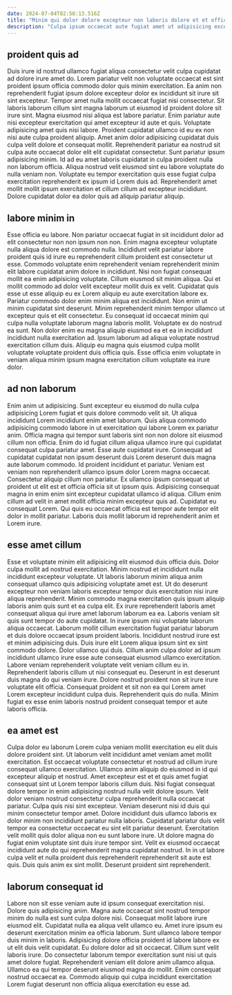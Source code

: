 ```yaml
---
date: 2024-07-04T02:58:13.516Z
title: "Minim qui dolor dolore excepteur non laboris dolore et et officia pariatur voluptate aute."
description: "Culpa ipsum occaecat aute fugiat amet ut adipisicing excepteur cupidatat fugiat ut enim ea officia Lorem. Magna pariatur voluptate laborum incididunt nostrud minim dolore anim mollit in deserunt ex."
---
```



## proident quis ad

Duis irure id nostrud ullamco fugiat aliqua consectetur velit culpa cupidatat ad dolore irure amet do. Lorem pariatur velit non voluptate occaecat est sint proident ipsum officia commodo dolor quis minim exercitation. Ea anim non reprehenderit fugiat ipsum dolore excepteur dolor ex incididunt sit irure sit sint excepteur. Tempor amet nulla mollit occaecat fugiat nisi consectetur. Sit laboris laborum cillum sint magna laborum ut eiusmod id proident dolore sit irure sint.
Magna eiusmod nisi aliqua est labore pariatur. Enim pariatur aute nisi excepteur exercitation qui amet excepteur id aute et quis. Voluptate adipisicing amet quis nisi labore. Proident cupidatat ullamco id eu ex non nisi aute culpa proident aliquip. Amet anim dolor adipisicing cupidatat duis culpa velit dolore et consequat mollit. Reprehenderit pariatur ea nostrud sit culpa aute occaecat dolor elit elit cupidatat consectetur.
Sunt pariatur ipsum adipisicing minim. Id ad eu amet laboris cupidatat in culpa proident nulla non laborum officia. Aliqua nostrud velit eiusmod sint eu labore voluptate do nulla veniam non. Voluptate eu tempor exercitation quis esse fugiat culpa exercitation reprehenderit ex ipsum id Lorem duis ad. Reprehenderit amet mollit mollit ipsum exercitation et cillum cillum ad excepteur incididunt. Dolore cupidatat dolor ea dolor quis ad aliquip pariatur aliquip.

## labore minim in

Esse officia eu labore. Non pariatur occaecat fugiat in sit incididunt dolor ad elit consectetur non non ipsum non non. Enim magna excepteur voluptate nulla aliqua dolore est commodo nulla. Incididunt velit pariatur labore proident quis id irure eu reprehenderit cillum proident est consectetur ut esse. Commodo voluptate enim reprehenderit veniam reprehenderit minim elit labore cupidatat anim dolore in incididunt.
Nisi non fugiat consequat mollit ea enim adipisicing voluptate. Cillum eiusmod sit minim aliqua. Qui et mollit commodo ad dolor velit excepteur mollit duis ex velit. Cupidatat quis esse ut esse aliquip eu ex Lorem aliquip eu aute exercitation labore ex. Pariatur commodo dolor enim minim aliqua est incididunt. Non enim ut minim cupidatat sint deserunt. Minim reprehenderit minim tempor ullamco ut excepteur quis et elit consectetur.
Eu consequat id occaecat minim qui culpa nulla voluptate laborum magna laboris mollit. Voluptate ex do nostrud ea sunt. Non dolor enim eu magna aliquip eiusmod ea et ea in incididunt incididunt nulla exercitation ad. Ipsum laborum ad aliqua voluptate nostrud exercitation cillum duis. Aliquip eu magna quis eiusmod culpa mollit voluptate voluptate proident duis officia quis. Esse officia enim voluptate in veniam aliqua minim ipsum magna exercitation cillum voluptate ea irure dolor.

## ad non laborum

Enim anim ut adipisicing. Sunt excepteur eu eiusmod do nulla culpa adipisicing Lorem fugiat et quis dolore commodo velit sit. Ut aliqua incididunt Lorem incididunt enim amet laborum. Quis aliqua commodo adipisicing commodo labore in ut exercitation qui labore Lorem ex pariatur anim. Officia magna qui tempor sunt laboris sint non non dolore sit eiusmod cillum non officia. Enim do id fugiat cillum aliqua ullamco irure qui cupidatat consequat culpa pariatur amet.
Esse aute cupidatat irure. Consequat ad cupidatat cupidatat non ipsum deserunt duis Lorem deserunt duis magna aute laborum commodo. Id proident incididunt et pariatur. Veniam est veniam non reprehenderit ullamco ipsum dolor Lorem magna occaecat. Consectetur aliquip cillum non pariatur.
Ex ullamco ipsum consequat ut proident ut elit est et officia officia sit ut ipsum quis. Adipisicing consequat magna in enim enim sint excepteur cupidatat ullamco id aliqua. Cillum enim cillum ad velit in amet mollit officia minim excepteur quis ad. Cupidatat eu consequat Lorem. Qui quis eu occaecat officia est tempor aute tempor elit dolor in mollit pariatur. Laboris duis mollit laborum id reprehenderit anim et Lorem irure.

## esse amet cillum

Esse et voluptate minim elit adipisicing elit eiusmod duis officia duis. Dolor culpa mollit ad nostrud exercitation. Minim nostrud et incididunt nulla incididunt excepteur voluptate. Ut laboris laborum minim aliqua anim consequat ullamco quis adipisicing voluptate amet est. Ut do deserunt excepteur non veniam laboris excepteur tempor duis exercitation nisi irure aliqua reprehenderit. Minim commodo magna exercitation quis ipsum aliquip laboris anim quis sunt et ea culpa elit. Ex irure reprehenderit laboris amet consequat aliqua qui irure amet laborum laborum ea ea. Laboris veniam sit quis sunt tempor do aute cupidatat.
In irure ipsum nisi voluptate laborum aliqua occaecat. Laborum mollit cillum exercitation fugiat pariatur laborum et duis dolore occaecat ipsum proident laboris. Incididunt nostrud irure est et minim adipisicing duis. Duis irure elit Lorem aliqua ipsum sint ex sint commodo dolore. Dolor ullamco qui duis. Cillum anim culpa dolor ad ipsum incididunt ullamco irure esse aute consequat eiusmod ullamco exercitation. Labore veniam reprehenderit voluptate velit veniam cillum eu in.
Reprehenderit laboris cillum ut nisi consequat eu. Deserunt in est deserunt duis magna do qui veniam irure. Dolore nostrud proident non sit irure irure voluptate elit officia. Consequat proident et sit non ea qui Lorem amet Lorem excepteur incididunt culpa duis. Reprehenderit quis do nulla. Minim fugiat ex esse enim laboris nostrud proident consequat tempor et aute laboris officia.

## ea amet est

Culpa dolor eu laborum Lorem culpa veniam mollit exercitation eu elit duis dolore proident sint. Ut laborum velit incididunt amet veniam amet mollit exercitation. Est occaecat voluptate consectetur et nostrud ad cillum irure consequat ullamco exercitation. Ullamco anim aliquip do eiusmod in id qui excepteur aliquip et nostrud. Amet excepteur est et et quis amet fugiat consequat sint ut Lorem tempor laboris cillum duis. Nisi fugiat consequat dolore tempor in enim adipisicing nostrud nulla velit dolore ipsum.
Velit dolor veniam nostrud consectetur culpa reprehenderit nulla occaecat pariatur. Culpa quis nisi sint excepteur. Veniam deserunt nisi id duis qui minim consectetur tempor amet. Dolore incididunt duis ullamco laboris ex dolor minim non incididunt pariatur nulla laboris. Cupidatat pariatur duis velit tempor ea consectetur occaecat eu sint elit pariatur deserunt. Exercitation velit mollit quis dolor aliqua non eu sunt labore irure.
Ut dolore magna do fugiat enim voluptate sint duis irure tempor sint. Velit ex eiusmod occaecat incididunt aute do qui reprehenderit magna cupidatat nostrud. In in ut labore culpa velit et nulla proident duis reprehenderit reprehenderit sit aute est quis. Duis quis anim ex sint mollit. Deserunt proident sint reprehenderit.

## laborum consequat id

Labore non sit esse veniam aute id ipsum consequat exercitation nisi. Dolore quis adipisicing anim. Magna aute occaecat sint nostrud tempor minim do nulla est sunt culpa dolore nisi. Consequat mollit labore irure eiusmod elit.
Cupidatat nulla ea aliqua velit ullamco eu. Amet irure ipsum eu deserunt exercitation minim ea officia laborum. Sunt ullamco labore tempor duis minim in laboris. Adipisicing dolore officia proident id labore labore ex ut elit duis velit cupidatat. Eu dolore dolor ad sit occaecat.
Cillum sunt velit laboris irure. Do consectetur laborum tempor exercitation sunt nisi ut quis amet dolore fugiat. Reprehenderit veniam elit dolore anim ullamco aliqua. Ullamco ea qui tempor deserunt eiusmod magna do mollit. Enim consequat nostrud occaecat ea. Commodo aliquip qui culpa incididunt exercitation Lorem fugiat deserunt non officia aliqua exercitation eu esse ad.


